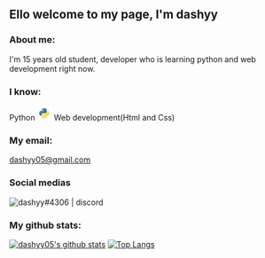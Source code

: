 ## Ello welcome to my page, I'm dashyy

### About me:
I'm 15 years old student, developer who is learning python and web development right now.

### I know: 
Python <code><img alt="Python" height="26px" src="https://raw.githubusercontent.com/github/explore/80688e429a7d4ef2fca1e82350fe8e3517d3494d/topics/python/python.png"></code>
Web development(Html and Css)

### My email:
[dashyy05@gmail.com](mailto:dashyy05@gmail.com)

### Social medias
[<img align="left" alt="dashyy#4306 | discord" src="https://img.icons8.com/ios-filled/48/000000/discord-logo.png"/>](https://discord.com/users/597175122222252038)
<br>


### My github stats:
[![dashyy05's github stats](https://github-readme-stats.vercel.app/api?username=dashyy05&show_icons=true)](https://github.com/anuraghazra/github-readme-stats)
[![Top Langs](https://github-readme-stats.vercel.app/api/top-langs/?username=dashyy05&hide=powershell&theme=white&layout=compact)]()

